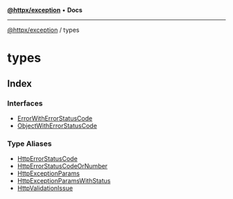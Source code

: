 [**@httpx/exception**](../README.md) • **Docs**

---

[@httpx/exception](../README.md) / types

# types

## Index

### Interfaces

- [ErrorWithErrorStatusCode](interfaces/ErrorWithErrorStatusCode.md)
- [ObjectWithErrorStatusCode](interfaces/ObjectWithErrorStatusCode.md)

### Type Aliases

- [HttpErrorStatusCode](type-aliases/HttpErrorStatusCode.md)
- [HttpErrorStatusCodeOrNumber](type-aliases/HttpErrorStatusCodeOrNumber.md)
- [HttpExceptionParams](type-aliases/HttpExceptionParams.md)
- [HttpExceptionParamsWithStatus](type-aliases/HttpExceptionParamsWithStatus.md)
- [HttpValidationIssue](type-aliases/HttpValidationIssue.md)
